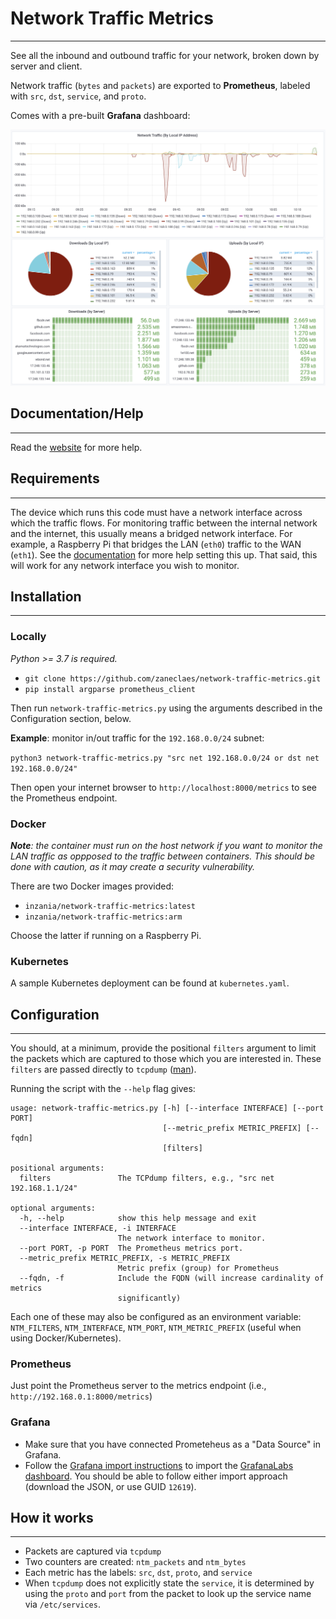 # Network Traffic Metrics
---
See all the inbound and outbound traffic for your network, broken down by server and client.

Network traffic (`bytes` and `packets`) are exported to **Prometheus**, labeled with `src`, `dst`, `service`, and `proto`.

Comes with a pre-built **Grafana** dashboard:

![Grafana Dashboard](grafana.png)

## Documentation/Help
---

Read the [website](https://www.technicallywizardry.com/traffic-monitoring-software-grafana) for more help.

## Requirements
---

The device which runs this code must have a network interface across which the traffic flows. For monitoring traffic between the internal network and the internet, this usually means a bridged network interface. For example, a Raspberry Pi that bridges the LAN (`eth0`) traffic to the WAN (`eth1`). See the [documentation](https://www.technicallywizardry.com/traffic-monitoring-software-grafana) for more help setting this up. That said, this will work for any network interface you wish to monitor.

## Installation
---

### Locally

_Python >= 3.7 is required._

* `git clone https://github.com/zaneclaes/network-traffic-metrics.git`
* `pip install argparse prometheus_client`

Then run `network-traffic-metrics.py` using the arguments described in the Configuration section, below.

**Example**: monitor in/out traffic for the `192.168.0.0/24` subnet:

`python3 network-traffic-metrics.py "src net 192.168.0.0/24 or dst net 192.168.0.0/24"`

Then open your internet browser to `http://localhost:8000/metrics` to see the Prometheus endpoint.

### Docker

_**Note**: the container must run on the host network if you want to monitor the LAN traffic as oppposed to the traffic between containers. This should be done with caution, as it may create a security vulnerability._

There are two Docker images provided:

* `inzania/network-traffic-metrics:latest`
* `inzania/network-traffic-metrics:arm`

Choose the latter if running on a Raspberry Pi.

### Kubernetes

A sample Kubernetes deployment can be found at `kubernetes.yaml`.

## Configuration
---

You should, at a minimum, provide the positional `filters` argument to limit the packets which are captured to those which you are interested in. These `filters` are passed directly to `tcpdump` ([man](https://www.tcpdump.org/manpages/tcpdump.1.html)).

Running the script with the `--help` flag gives:

```
usage: network-traffic-metrics.py [-h] [--interface INTERFACE] [--port PORT]
                                  [--metric_prefix METRIC_PREFIX] [--fqdn]
                                  [filters]

positional arguments:
  filters               The TCPdump filters, e.g., "src net 192.168.1.1/24"

optional arguments:
  -h, --help            show this help message and exit
  --interface INTERFACE, -i INTERFACE
                        The network interface to monitor.
  --port PORT, -p PORT  The Prometheus metrics port.
  --metric_prefix METRIC_PREFIX, -s METRIC_PREFIX
                        Metric prefix (group) for Prometheus
  --fqdn, -f            Include the FQDN (will increase cardinality of metrics
                        significantly)
```

Each one of these may also be configured as an environment variable: `NTM_FILTERS`, `NTM_INTERFACE`, `NTM_PORT`, `NTM_METRIC_PREFIX` (useful when using Docker/Kubernetes).

### Prometheus

Just point the Prometheus server to the metrics endpoint (i.e., `http://192.168.0.1:8000/metrics`)

### Grafana

* Make sure that you have connected Prometeheus as a "Data Source" in Grafana.
* Follow the [Grafana import instructions](https://grafana.com/docs/grafana/latest/reference/export_import/#importing-a-dashboard) to import the [GrafanaLabs dashboard](https://grafana.com/grafana/dashboards/12619). You should be able to follow either import approach (download the JSON, or use GUID `12619`).

## How it works
---

* Packets are captured via `tcpdump`
* Two counters are created: `ntm_packets` and `ntm_bytes`
* Each metric has the labels: `src`, `dst`, `proto`, and `service`
* When `tcpdump` does not explicitly state the `service`, it is determined by using the `proto` and `port` from the packet to look up the service name via `/etc/services`.

